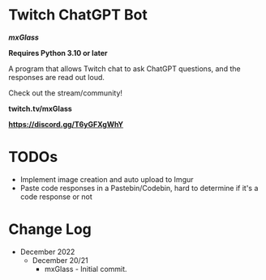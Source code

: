 
# Twitch ChatGPT Bot
_**mxGlass**_

**Requires Python 3.10 or later**

A program that allows Twitch chat to ask ChatGPT questions, and the responses are read out loud.


Check out the stream/community!

**twitch.tv/mxGlass**

**https://discord.gg/T6yGFXgWhY**


# TODOs
* Implement image creation and auto upload to Imgur
* Paste code responses in a Pastebin/Codebin, hard to determine if it's a code response or not

# Change Log
* December 2022
  * December 20/21
    * mxGlass - Initial commit.
